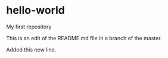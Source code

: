 # hello-world
My first repository

This is an edit of the README.md file in a branch of the master. 

Added this new line. 

